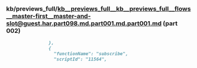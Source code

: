 ### kb/previews_full/kb__previews_full__kb__previews_full__flows__master-first__master-and-slot@guest.har.part098.md.part001.md.part001.md (part 002)

```md
                },
                {
                  "functionName": "subscribe",
                  "scriptId": "11564",
    
```

```

